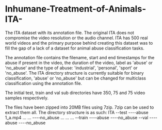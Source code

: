 # Inhumane-Treatment-of-Animals-ITA-
The ITA dataset with its annotation file. The original ITA does not compromise the video resolution or the audio channel.
ITA has 500 real world videos and the primary purpose behind creating this dataset was to fill the gap of a lack of a dataset for animal abuse classification tasks.

The annotation file contains the filename, start and end timestamps for the abuse if present in the video, the duration of the video, label as 'abuse' or 'no_abuse' and the type of abuse: 'industrial', 'personal', 'sport' or 'no_abuse'. The ITA directory structure is currently suitable for binary classification, 'abuse' or 'no_abuse' but can be changed for multiclass classification using the annotation file.

The initial test, train and val sub directories have 350, 75 and 75 video samples respectively.

The files have been zipped into 20MB files using 7zip. 7zip can be used to extract them all.
The directory structure is as such:
ITA
--test
----abuse
      1_a.mp4
      ...
      ...
----no_abuse
      ...
      ...
      ...
--train
----abuse
----no_abuse
--val
----abuse
----no_abuse
